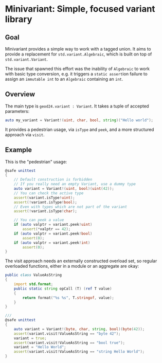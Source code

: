 # Minivariant: Simple, focused variant library

## Goal

Minivariant provides a simple way to work with a tagged union.
It aims to provide a replacement for `std.variant.Algebraic`, which is built on top of `std.variant.Variant`.

The issue that spawned this effort was the inability of `Algebraic` to work with basic type conversion,
e.g. it triggers a `static assert`ion failure to assign an `immutable int` to an `Algebraic` containing an `int`.

## Overview

The main type is `geod24.variant : Variant`. It takes a tuple of accepted parameters:
```D
auto my_variant = Variant!(uint, char, bool, string)("Hello world");
```
It provides a pedestrian usage, via `isType` and `peek`, and a more structured approach via `visit`.

## Example

This is the "pedestrian" usage:
```d
@safe unittest
{
    // Default construction is forbidden
    // If you really need an empty Variant, use a dummy type
    auto variant = Variant!(uint, bool)(uint(42));
    // You can check the active type
    assert(variant.isType!uint);
    assert(!variant.isType!bool);
    // Even with types which are not part of the variant
    assert(!variant.isType!char);

    // You can peek a value
    if (auto valptr = variant.peek!uint)
        assert(*valptr == 42);
    if (auto valptr = variant.peek!bool)
        assert(0);
    if (auto valptr = variant.peek!int)
        assert(0);
}
```

The visit approach needs an externally constructed overload set,
so regular overloaded functions, either in a module or an aggregate are okay:
```d
public class ValueAsString
{
    import std.format;
    public static string opCall (T) (ref T value)
    {
        return format("%s %s", T.stringof, value);
    }
}

///
@safe unittest
{
    auto variant = Variant!(byte, char, string, bool)(byte(42));
    assert(variant.visit!ValueAsString == "byte 42");
    variant = true;
    assert(variant.visit!ValueAsString == "bool true");
    variant = "Hello World";
    assert(variant.visit!ValueAsString == "string Hello World");
}
```
